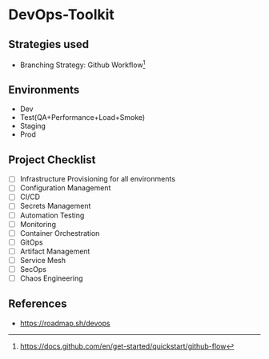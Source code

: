 # DevOps-Toolkit

## Strategies used
- Branching Strategy: Github Workflow[^1]

## Environments
- Dev
- Test(QA+Performance+Load+Smoke)
- Staging
- Prod

## Project Checklist
- [ ] Infrastructure Provisioning for all environments
- [ ] Configuration Management
- [ ] CI/CD
- [ ] Secrets Management
- [ ] Automation Testing
- [ ] Monitoring
- [ ] Container Orchestration
- [ ] GitOps
- [ ] Artifact Management
- [ ] Service Mesh
- [ ] SecOps
- [ ] Chaos Engineering

## References
- https://roadmap.sh/devops


[^1]: https://docs.github.com/en/get-started/quickstart/github-flow
